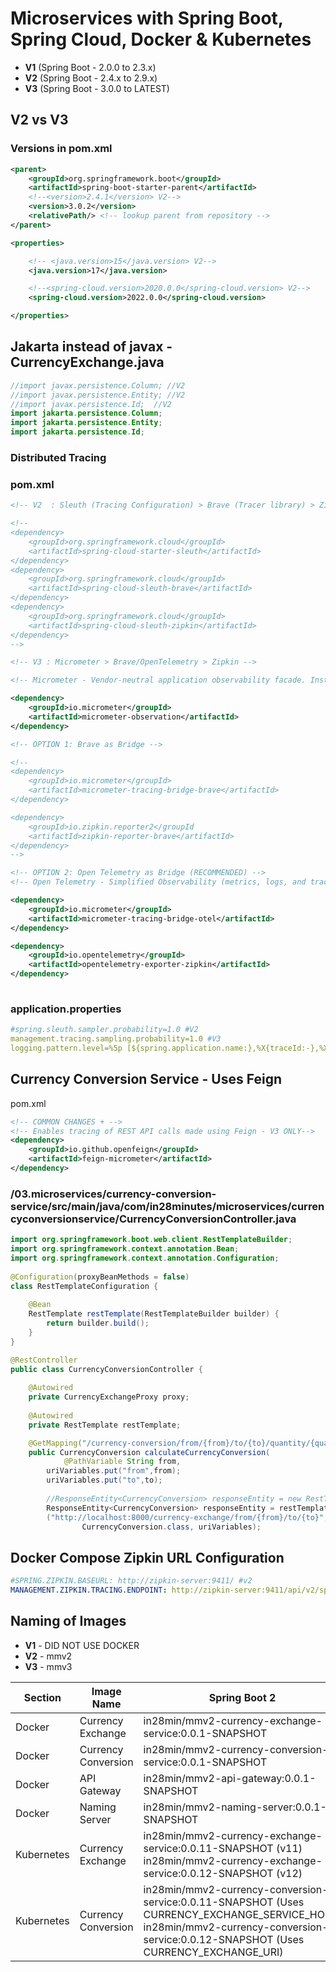 # Microservices with Spring Boot, Spring Cloud, Docker & Kubernetes

- **V1** (Spring Boot - 2.0.0 to 2.3.x)
- **V2** (Spring Boot - 2.4.x to 2.9.x)
- **V3** (Spring Boot - 3.0.0 to LATEST)

## V2 vs V3

### Versions in pom.xml

```xml
<parent>
    <groupId>org.springframework.boot</groupId>
    <artifactId>spring-boot-starter-parent</artifactId>
    <!--<version>2.4.1</version> V2-->
    <version>3.0.2</version>
    <relativePath/> <!-- lookup parent from repository -->
</parent>

<properties>

    <!-- <java.version>15</java.version> V2-->
    <java.version>17</java.version>

    <!--<spring-cloud.version>2020.0.0</spring-cloud.version> V2-->
    <spring-cloud.version>2022.0.0</spring-cloud.version>

</properties>
```

## Jakarta instead of javax - CurrencyExchange.java

```java
//import javax.persistence.Column; //V2
//import javax.persistence.Entity; //V2
//import javax.persistence.Id;  //V2
import jakarta.persistence.Column; 
import jakarta.persistence.Entity;
import jakarta.persistence.Id;
```


### Distributed Tracing

### pom.xml

```xml
<!-- V2  : Sleuth (Tracing Configuration) > Brave (Tracer library) > Zipkin -->

<!-- 
<dependency>
    <groupId>org.springframework.cloud</groupId>
    <artifactId>spring-cloud-starter-sleuth</artifactId>
</dependency>
<dependency>
    <groupId>org.springframework.cloud</groupId>
    <artifactId>spring-cloud-sleuth-brave</artifactId>
</dependency>
<dependency>
    <groupId>org.springframework.cloud</groupId>
    <artifactId>spring-cloud-sleuth-zipkin</artifactId>
</dependency>
-->

<!-- V3 : Micrometer > Brave/OpenTelemetry > Zipkin -->

<!-- Micrometer - Vendor-neutral application observability facade. Instrument your JVM-based application code without vendor lock-in.  Observation (Metrics & Logs) + Tracing.-->

<dependency>
    <groupId>io.micrometer</groupId>
    <artifactId>micrometer-observation</artifactId>
</dependency>

<!-- OPTION 1: Brave as Bridge -->

<!--
<dependency>
    <groupId>io.micrometer</groupId>
    <artifactId>micrometer-tracing-bridge-brave</artifactId>
</dependency>

<dependency>
    <groupId>io.zipkin.reporter2</groupId
    <artifactId>zipkin-reporter-brave</artifactId>
</dependency>
-->

<!-- OPTION 2: Open Telemetry as Bridge (RECOMMENDED) -->
<!-- Open Telemetry - Simplified Observability (metrics, logs, and traces) -->

<dependency>
    <groupId>io.micrometer</groupId>
    <artifactId>micrometer-tracing-bridge-otel</artifactId>
</dependency>

<dependency>
    <groupId>io.opentelemetry</groupId>
    <artifactId>opentelemetry-exporter-zipkin</artifactId>
</dependency>
  
```

### application.properties

```yaml
#spring.sleuth.sampler.probability=1.0 #V2
management.tracing.sampling.probability=1.0 #V3
logging.pattern.level=%5p [${spring.application.name:},%X{traceId:-},%X{spanId:-}] #V3
```

## Currency Conversion Service - Uses Feign

pom.xml

```xml
<!-- COMMON CHANGES + -->
<!-- Enables tracing of REST API calls made using Feign - V3 ONLY-->
<dependency>
	<groupId>io.github.openfeign</groupId>
	<artifactId>feign-micrometer</artifactId>
</dependency>
``` 


### /03.microservices/currency-conversion-service/src/main/java/com/in28minutes/microservices/currencyconversionservice/CurrencyConversionController.java

```java
import org.springframework.boot.web.client.RestTemplateBuilder;
import org.springframework.context.annotation.Bean;
import org.springframework.context.annotation.Configuration;
 
@Configuration(proxyBeanMethods = false)
class RestTemplateConfiguration {
    
    @Bean
    RestTemplate restTemplate(RestTemplateBuilder builder) {
        return builder.build();
    }
}

@RestController
public class CurrencyConversionController {
	
	@Autowired
	private CurrencyExchangeProxy proxy;
	
    @Autowired
    private RestTemplate restTemplate;

	@GetMapping("/currency-conversion/from/{from}/to/{to}/quantity/{quantity}")
	public CurrencyConversion calculateCurrencyConversion(
			@PathVariable String from,
		uriVariables.put("from",from);
		uriVariables.put("to",to);
		
		//ResponseEntity<CurrencyConversion> responseEntity = new RestTemplate().getForEntity
		ResponseEntity<CurrencyConversion> responseEntity = restTemplate.getForEntity
		("http://localhost:8000/currency-exchange/from/{from}/to/{to}", 
				CurrencyConversion.class, uriVariables);
```

## Docker Compose Zipkin URL Configuration
```yaml
#SPRING.ZIPKIN.BASEURL: http://zipkin-server:9411/ #v2
MANAGEMENT.ZIPKIN.TRACING.ENDPOINT: http://zipkin-server:9411/api/v2/spans #v3
```

## Naming of Images

- **V1** - DID NOT USE DOCKER
- **V2** - mmv2
- **V3** - mmv3

| Section | Image Name  | Spring Boot 2 | Spring Boot 3|
| -------- | ------------- | ------------- | ------------- |
| Docker | Currency Exchange | in28min/mmv2-currency-exchange-service:0.0.1-SNAPSHOT | in28min/mmv3-currency-exchange-service:0.0.1-SNAPSHOT|
| Docker | Currency Conversion  | in28min/mmv2-currency-conversion-service:0.0.1-SNAPSHOT  |in28min/mmv3-currency-conversion-service:0.0.1-SNAPSHOT|
| Docker | API Gateway  | in28min/mmv2-api-gateway:0.0.1-SNAPSHOT  |in28min/mmv3-api-gateway:0.0.1-SNAPSHOT|
| Docker | Naming Server | in28min/mmv2-naming-server:0.0.1-SNAPSHOT  |in28min/mmv3-naming-server:0.0.1-SNAPSHOT|
| Kubernetes | Currency Exchange | in28min/mmv2-currency-exchange-service:0.0.11-SNAPSHOT (v11)<BR/> in28min/mmv2-currency-exchange-service:0.0.12-SNAPSHOT (v12)| in28min/mmv3-currency-exchange-service:0.0.11-SNAPSHOT (v11)<BR/> in28min/mmv3-currency-exchange-service:0.0.12-SNAPSHOT (v12)|
| Kubernetes | Currency Conversion | in28min/mmv2-currency-conversion-service:0.0.11-SNAPSHOT (Uses CURRENCY_EXCHANGE_SERVICE_HOST)<BR/> in28min/mmv2-currency-conversion-service:0.0.12-SNAPSHOT (Uses CURRENCY_EXCHANGE_URI)| in28min/mmv3-currency-conversion-service:0.0.11-SNAPSHOT (Uses CURRENCY_EXCHANGE_SERVICE_HOST)<BR/> in28min/mmv3-currency-conversion-service:0.0.12-SNAPSHOT (Uses CURRENCY_EXCHANGE_URI)|
